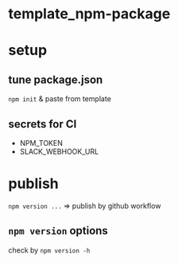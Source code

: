 # template_npm-package
 
# setup
## tune package.json
`npm init` & paste from template

## secrets for CI
- NPM_TOKEN
- SLACK_WEBHOOK_URL

# publish
`npm version ...` => publish by github workflow

## `npm version` options
check by `npm version -h`